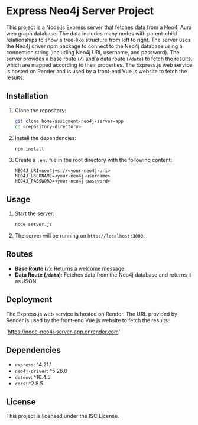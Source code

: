 # Express Neo4j Server Project

This project is a Node.js Express server that fetches data from a Neo4j Aura web graph database. The data includes many nodes with parent-child relationships to show a tree-like structure from left to right. The server uses the Neo4j driver npm package to connect to the Neo4j database using a connection string (including Neo4j URI, username, and password). The server provides a base route (`/`) and a data route (`/data`) to fetch the results, which are mapped according to their properties. The Express.js web service is hosted on Render and is used by a front-end Vue.js website to fetch the results.


## Installation

1. Clone the repository:
    ```sh
    git clone home-assigment-neo4j-server-app
    cd <repository-directory>
    ```

2. Install the dependencies:
    ```sh
    npm install
    ```

3. Create a `.env` file in the root directory with the following content:
    ```env
    NEO4J_URI=neo4j+s://<your-neo4j-uri>
    NEO4J_USERNAME=<your-neo4j-username>
    NEO4J_PASSWORD=<your-neo4j-password>
    ```

## Usage

1. Start the server:
    ```sh
    node server.js
    ```

2. The server will be running on `http://localhost:3000`.

## Routes

- **Base Route (`/`)**: Returns a welcome message.
- **Data Route (`/data`)**: Fetches data from the Neo4j database and returns it as JSON.

## Deployment

The Express.js web service is hosted on Render. The URL provided by Render is used by the front-end Vue.js website to fetch the results.

'https://node-neo4j-server-app.onrender.com'

## Dependencies

- `express`: ^4.21.1
- `neo4j-driver`: ^5.26.0
- `dotenv`: ^16.4.5
- `cors`: ^2.8.5

## License

This project is licensed under the ISC License.
